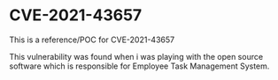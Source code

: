 # CVE-2021-43657
This is a reference/POC for CVE-2021-43657

This vulnerability was found when i was playing with the open source software which is responsible for Employee Task Management System. 
